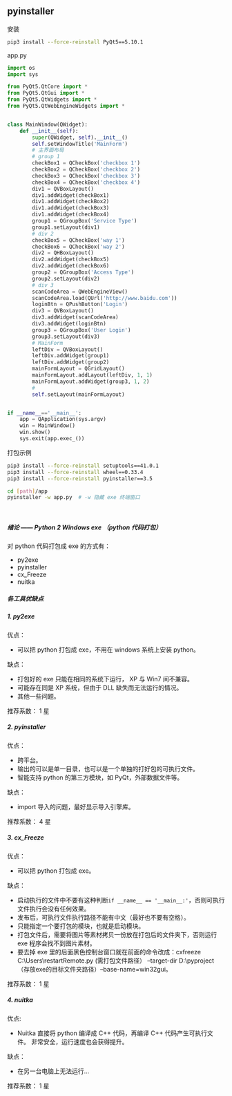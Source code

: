 ## pyinstaller

安装
```bash
pip3 install --force-reinstall PyQt5==5.10.1
```

app.py
```python
import os
import sys

from PyQt5.QtCore import *
from PyQt5.QtGui import *
from PyQt5.QtWidgets import *
from PyQt5.QtWebEngineWidgets import *


class MainWindow(QWidget):
    def __init__(self):
        super(QWidget, self).__init__()
        self.setWindowTitle('MainForm')
        # 主界面布局
        # group 1
        checkBox1 = QCheckBox('checkbox 1')
        checkBox2 = QCheckBox('checkbox 2')
        checkBox3 = QCheckBox('checkbox 3')
        checkBox4 = QCheckBox('checkbox 4')
        div1 = QVBoxLayout()
        div1.addWidget(checkBox1)
        div1.addWidget(checkBox2)
        div1.addWidget(checkBox3)
        div1.addWidget(checkBox4)
        group1 = QGroupBox('Service Type')
        group1.setLayout(div1)
        # div 2
        checkBox5 = QCheckBox('way 1')
        checkBox6 = QCheckBox('way 2')
        div2 = QHBoxLayout()
        div2.addWidget(checkBox5)
        div2.addWidget(checkBox6)
        group2 = QGroupBox('Access Type')
        group2.setLayout(div2)
        # div 3
        scanCodeArea = QWebEngineView()
        scanCodeArea.load(QUrl('http://www.baidu.com'))
        loginBtn = QPushButton('Login')
        div3 = QVBoxLayout()
        div3.addWidget(scanCodeArea)
        div3.addWidget(loginBtn)
        group3 = QGroupBox('User Login')
        group3.setLayout(div3)
        # MainForm
        leftDiv = QVBoxLayout()
        leftDiv.addWidget(group1)
        leftDiv.addWidget(group2)
        mainFormLayout = QGridLayout()
        mainFormLayout.addLayout(leftDiv, 1, 1)
        mainFormLayout.addWidget(group3, 1, 2)
        #
        self.setLayout(mainFormLayout)


if __name__=='__main__':
    app = QApplication(sys.argv)
    win = MainWindow()
    win.show()
    sys.exit(app.exec_())
```

打包示例
```bash
pip3 install --force-reinstall setuptools==41.0.1
pip3 install --force-reinstall wheel==0.33.4
pip3 install --force-reinstall pyinstaller==3.5
```

```bash
cd [path]/app
pyinstaller -w app.py  # -w 隐藏 exe 终端窗口
```

<br>

##### 绪论 —— Python 2 Windows exe （python 代码打包）
对 python 代码打包成 exe 的方式有：
* py2exe
* pyinstaller
* cx_Freeze
* nuitka

##### 各工具优缺点
##### 1. py2exe
优点：
* 可以把 python 打包成 exe，不用在 windows 系统上安装 python。

缺点：
* 打包好的 exe 只能在相同的系统下运行， XP 与 Win7 间不兼容。
* 可能存在同是 XP 系统，但由于 DLL 缺失而无法运行的情况。
* 其他一些问题。

推荐系数： 1 星

##### 2. pyinstaller
优点：
* 跨平台。
* 输出的可以是单一目录，也可以是一个单独的打好包的可执行文件。
* 智能支持 python 的第三方模块，如 PyQt，外部数据文件等。

缺点：
* import 导入的问题，最好显示导入引擎库。

推荐系数： 4 星

##### 3. cx_Freeze
优点：
* 可以把 python 打包成 exe。

缺点：
* 启动执行的文件中不要有这种判断``if __name__ == '__main__:'``，否则可执行文件执行会没有任何效果。
* 发布后，可执行文件执行路径不能有中文（最好也不要有空格）。
* 只能指定一个要打包的模块，也就是启动模块。
* 打包文件后，需要将图片等素材拷贝一份放在打包后的文件夹下，否则运行 exe 程序会找不到图片素材。
* 要去掉 exe 里的后面黑色控制台窗口就在前面的命令改成：cxfreeze C:\Users\restartRemote.py (需打包文件路径） –target-dir D:\pyproject （存放exe的目标文件夹路径）–base-name=win32gui。

推荐系数： 1 星

##### 4. nuitka
优点:
* Nuitka 直接将 python 编译成 C++ 代码，再编译 C++ 代码产生可执行文件。 非常安全，运行速度也会获得提升。

缺点：
* 在另一台电脑上无法运行…

推荐系数： 1 星
